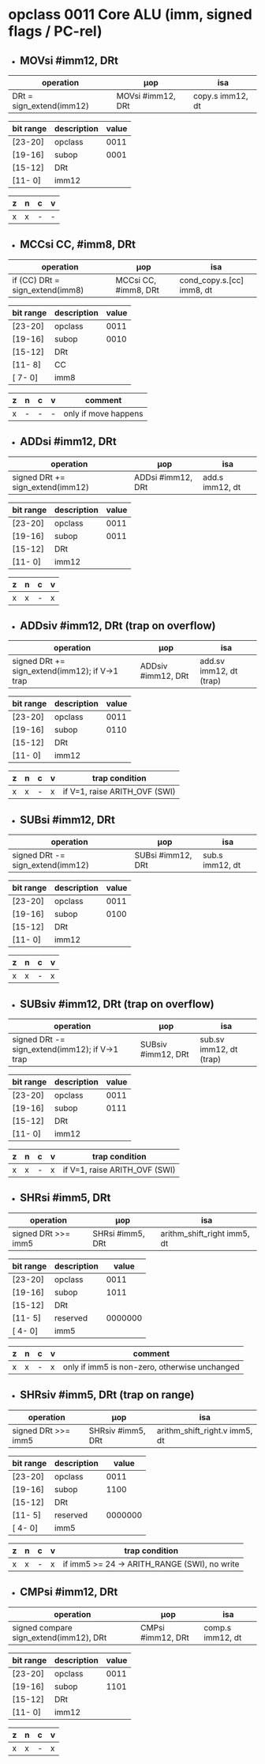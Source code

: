 # opclass 0011 Core ALU (imm, signed flags / PC-rel)

- ## MOVsi #imm12, DRt

| operation                | µop               | isa              |
|--------------------------|-------------------|------------------|
| DRt = sign_extend(imm12) | MOVsi #imm12, DRt | copy.s imm12, dt |

| bit range | description | value |
|-----------|-------------|-------|
| [23-20]   | opclass     | 0011  |
| [19-16]   | subop       | 0001  |
| [15-12]   | DRt         |       |
| [11- 0]   | imm12       |       |

| z | n | c | v |
|---|---|---|---|
| x | x | - | - |

- ## MCCsi CC, #imm8, DRt

| operation                       | µop                  | isa                       |
|---------------------------------|----------------------|---------------------------|
| if (CC) DRt = sign_extend(imm8) | MCCsi CC, #imm8, DRt | cond_copy.s.[cc] imm8, dt |

| bit range | description | value |
|-----------|-------------|-------|
| [23-20]   | opclass     | 0011  |
| [19-16]   | subop       | 0010  |
| [15-12]   | DRt         |       |
| [11- 8]   | CC          |       |
| [ 7- 0]   | imm8        |       |

| z | n | c | v | comment              |
|---|---|---|---|----------------------|
| x | - | - | - | only if move happens |

- ## ADDsi #imm12, DRt

| operation                        | µop               | isa             |
|----------------------------------|-------------------|-----------------|
| signed DRt += sign_extend(imm12) | ADDsi #imm12, DRt | add.s imm12, dt |

| bit range | description | value |
|-----------|-------------|-------|
| [23-20]   | opclass     | 0011  |
| [19-16]   | subop       | 0011  |
| [15-12]   | DRt         |       |
| [11- 0]   | imm12       |       |

| z | n | c | v |
|---|---|---|---|
| x | x | - | x |

- ## ADDsiv #imm12, DRt (trap on overflow)

| operation                                     | µop                 | isa                     |
|-----------------------------------------------|---------------------|-------------------------|
| signed DRt += sign_extend(imm12); if V→1 trap | ADDsiv #imm12, DRt  | add.sv imm12, dt (trap) |

| bit range | description | value |
|-----------|-------------|-------|
| [23-20]   | opclass     | 0011  |
| [19-16]   | subop       | 0110  |
| [15-12]   | DRt         |       |
| [11- 0]   | imm12       |       |

| z | n | c | v | trap condition                |
|---|---|---|---|-------------------------------|
| x | x | - | x | if V=1, raise ARITH_OVF (SWI) |

- ## SUBsi #imm12, DRt

| operation                        | µop               | isa             |
|----------------------------------|-------------------|-----------------|
| signed DRt -= sign_extend(imm12) | SUBsi #imm12, DRt | sub.s imm12, dt |

| bit range | description | value |
|-----------|-------------|-------|
| [23-20]   | opclass     | 0011  |
| [19-16]   | subop       | 0100  |
| [15-12]   | DRt         |       |
| [11- 0]   | imm12       |       |

| z | n | c | v |
|---|---|---|---|
| x | x | - | x |

- ## SUBsiv #imm12, DRt (trap on overflow)

| operation                                     | µop                | isa                     |
|-----------------------------------------------|--------------------|-------------------------|
| signed DRt -= sign_extend(imm12); if V→1 trap | SUBsiv #imm12, DRt | sub.sv imm12, dt (trap) |

| bit range | description | value |
|-----------|-------------|-------|
| [23-20]   | opclass     | 0011  |
| [19-16]   | subop       | 0111  |
| [15-12]   | DRt         |       |
| [11- 0]   | imm12       |       |

| z | n | c | v | trap condition                |
|---|---|---|---|-------------------------------|
| x | x | - | x | if V=1, raise ARITH_OVF (SWI) |

- ## SHRsi #imm5, DRt

| operation           | µop              | isa                         |
|---------------------|------------------|-----------------------------|
| signed DRt >>= imm5 | SHRsi #imm5, DRt | arithm_shift_right imm5, dt |

| bit range | description | value   |
|-----------|-------------|---------|
| [23-20]   | opclass     | 0011    |
| [19-16]   | subop       | 1011    |
| [15-12]   | DRt         |         |
| [11- 5]   | reserved    | 0000000 |
| [ 4- 0]   | imm5        |         |

| z | n | c | v | comment                                       |
|---|---|---|---|-----------------------------------------------|
| x | x | - | x | only if imm5 is non-zero, otherwise unchanged |

- ## SHRsiv #imm5, DRt (trap on range)

| operation           | µop               | isa                           |
|---------------------|-------------------|-------------------------------|
| signed DRt >>= imm5 | SHRsiv #imm5, DRt | arithm_shift_right.v imm5, dt |

| bit range | description | value   |
|-----------|-------------|---------|
| [23-20]   | opclass     | 0011    |
| [19-16]   | subop       | 1100    |
| [15-12]   | DRt         |         |
| [11- 5]   | reserved    | 0000000 |
| [ 4- 0]   | imm5        |         |

| z | n | c | v | trap condition                              |
|---|---|---|---|---------------------------------------------|
| x | x | - | x | if imm5 >= 24 → ARITH_RANGE (SWI), no write |

- ## CMPsi #imm12, DRt

| operation                              | µop               | isa              |
|----------------------------------------|-------------------|------------------|
| signed compare sign_extend(imm12), DRt | CMPsi #imm12, DRt | comp.s imm12, dt |

| bit range | description | value |
|-----------|-------------|-------|
| [23-20]   | opclass     | 0011  |
| [19-16]   | subop       | 1101  |
| [15-12]   | DRt         |       |
| [11- 0]   | imm12       |       |

| z | n | c | v |
|---|---|---|---|
| x | x | - | x |
